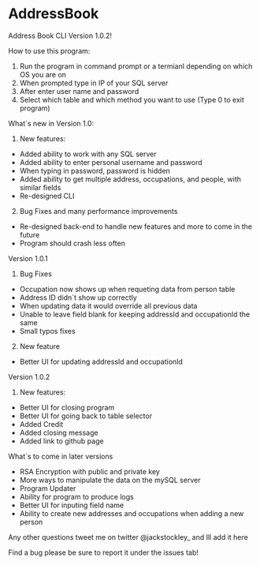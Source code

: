 # AddressBook
Address Book CLI Version 1.0.2!

How to use this program:
1. Run the program in command prompt or a termianl depending on which OS you are on
2. When prompted type in IP of your SQL server
3. After enter user name and password
4. Select which table and which method you want to use (Type 0 to exit program)

What`s new in Version 1.0:
1. New features:
  - Added ability to work with any SQL server
  - Added ability to enter personal username and password
  - When typing in password, password is hidden
  - Added ability to get multiple address, occupations, and people, with similar fields
  - Re-designed CLI
2. Bug Fixes and many performance improvements
  - Re-designed back-end to handle new features and more to come in the future
  - Program should crash less often
  
Version 1.0.1
1. Bug Fixes
  - Occupation now shows up when requeting data from person table
  - Address ID didn`t show up correctly
  - When updating data it would override all previous data
  - Unable to leave field blank for keeping addressId and occupationId the same
  - Small typos fixes
2. New feature
  - Better UI for updating addressId and occupationId

Version 1.0.2
1. New features:
  - Better UI for closing program
  - Better UI for going back to table selector
  - Added Credit
  - Added closing message
  - Added link to github page
  
What`s to come in later versions
  - RSA Encryption with public and private key
  - More ways to manipulate the data on the mySQL server
  - Program Updater
  - Ability for program to produce logs
  - Better UI for inputing field name
  - Ability to create new addresses and occupations when adding a new person

Any other questions tweet me on twitter @jackstockley_ and Ill add it here

Find a bug please be sure to report it under the issues tab!
